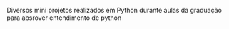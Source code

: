 Diversos mini projetos realizados em Python durante aulas da graduação para absrover entendimento de python
